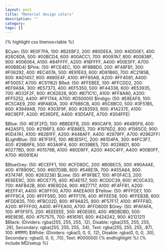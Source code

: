 ```yaml
---
layout: post
title: "Material design colors"
description: ""
category: 
tags: []
---
```


{% highlight css linenos=table %}

$Cyan: (50: #E0F7FA, 100: #B2EBF2, 200: #80DEEA, 300: #4DD0E1, 400: #26C6DA, 500: #00BCD4, 600: #00ACC1, 700: #0097A7, 800: #00838F, 900: #006064, A100: #84FFFF, A200: #18FFFF, A400: #00E5FF, A700: #00B8D4)
$Pink: (50: #FCE4EC, 100: #F8BBD0, 200: #F48FB1, 300: #F06292, 400: #EC407A, 500: #E91E63, 600: #D81B60, 700: #C2185B, 800: #AD1457, 900: #880E4F, A100: #FF80AB, A200: #FF4081, A400: #F50057, A700: #C51162)
$Red: (50: #FFEBEE, 100: #FFCDD2, 200: #EF9A9A, 300: #E57373, 400: #EF5350, 500: #F44336, 600: #E53935, 700: #D32F2F, 800: #C62828, 900: #B71C1C, A100: #FF8A80, A200: #FF5252, A400: #FF1744, A700: #D50000)
$Indigo: (50: #E8EAF6, 100: #C5CAE9, 200: #9FA8DA, 300: #7986CB, 400: #5C6BC0, 500: #3F51B5, 600: #3949AB, 700: #303F9F, 800: #283593, 900: #1A237E, A100: #8C9EFF, A200: #536DFE, A400: #3D5AFE, A700: #304FFE)

$Blue: (50: #E3F2FD, 100: #BBDEFB, 200: #90CAF9, 300: #64B5F6, 400: #42A5F5, 500: #2196F3, 600: #1E88E5, 700: #1976D2, 800: #1565C0, 900: #0D47A1, A100: #82B1FF, A200: #448AFF, A400: #2979FF, A700: #2962FF)
$LightBlue: (50: #E1F5FE, 100: #B3E5FC, 200: #81D4FA, 300: #4FC3F7, 400: #29B6F6, 500: #03A9F4, 600: #039BE5, 700: #0288D1, 800: #0277BD, 900: #01579B, A100: #80D8FF, A200: #40C4FF, A400: #00B0FF, A700: #0091EA)

$BlueGrey: (50: #ECEFF1, 100: #CFD8DC, 200: #B0BEC5, 300: #90A4AE, 400: #78909C, 500: #607D8B, 600: #546E7A, 700: #455A64, 800: #37474F, 900: #263238)
$Lime: (50: #F9FBE7, 100: #F0F4C3, 200: #E6EE9C, 300: #DCE775, 400: #D4E157, 500: #CDDC39, 600: #C0CA33, 700: #AFB42B, 800: #9E9D24, 900: #827717, A100: #F4FF81, A200: #EEFF41, A400: #C6FF00, A700: #AEEA00)
$Yellow: (50: #FFFDE7, 100: #FFF9C4, 200: #FFF59D, 300: #FFF176, 400: #FFEE58, 500: #FFEB3B, 600: #FDD835, 700: #FBC02D, 800: #F9A825, 900: #F57F17, A100: #FFFF8D, A200: #FFFF00, A400: #FFEA00, A700: #FFD600)
$Grey: (50: #FAFAFA, 100: #F5F5F5, 200: #EEEEEE, 300: #E0E0E0, 400: #BDBDBD, 500: #9E9E9E, 600: #757575, 700: #616161, 800: #424242, 900: #212121)
$Black: (Dividers: rgba(255, 255, 255, .12), Disable: rgba(255, 255, 255, .26), Secondary: rgba(255, 255, 255, .54), Text: rgba(255, 255, 255, .87), 100: #ffffff)
$White: (Dividers: rgba(0, 0, 0, .12), Disable: rgba(0, 0, 0, .30), Secondary: rgba(0, 0, 0, .70), Text: #000000)
{% endhighlight %}
{% include MD/setup %}
